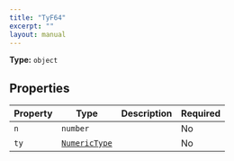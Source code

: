 ```yaml
---
title: "TyF64"
excerpt: ""
layout: manual
---
```



**Type:** `object`





## Properties

| Property | Type | Description | Required |
|----------|------|-------------|----------|
| `n` |`number`|  | No |
| `ty` |[`NumericType`](/docs/kcl/types/NumericType)|  | No |


